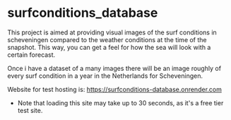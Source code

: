 # surfconditions_database

This project is aimed at providing visual images of the surf conditions in scheveningen compared to the weather conditions at the time of the snapshot. This way, you can get a feel for how the sea will look with a certain forecast. 

Once i have a dataset of a many images there will be an image roughly of every surf condition in a year in the Netherlands for Scheveningen. 

Website for test hosting is: https://surfconditions-database.onrender.com
* Note that loading this site may take up to 30 seconds, as it's a free tier test site.  
